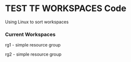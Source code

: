 # TEST TF WORKSPACES Code
Using Linux to sort workspaces
### Current Workspaces

rg1 - simple resource group

rg2 - simple resource group

